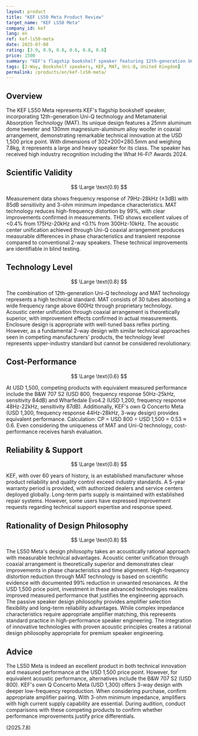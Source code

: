 ```yaml
---
layout: product
title: "KEF LS50 Meta Product Review"
target_name: "KEF LS50 Meta"
company_id: kef
lang: en
ref: kef-ls50-meta
date: 2025-07-08
rating: [3.9, 0.9, 0.8, 0.6, 0.8, 0.8]
price: 1500
summary: "KEF's flagship bookshelf speaker featuring 12th-generation Uni-Q technology and Metamaterial Absorption Technology (MAT). At USD 1,500, it demonstrates high evaluation in both technical innovation and measured performance. However, cost-performance receives harsh evaluation when considering price differences with competing products offering equivalent acoustic performance."
tags: [2-Way, Bookshelf speakers, KEF, MAT, Uni-Q, United Kingdom]
permalink: /products/en/kef-ls50-meta/
---
```

## Overview

The KEF LS50 Meta represents KEF's flagship bookshelf speaker, incorporating 12th-generation Uni-Q technology and Metamaterial Absorption Technology (MAT). Its unique design features a 25mm aluminum dome tweeter and 130mm magnesium-aluminum alloy woofer in coaxial arrangement, demonstrating remarkable technical innovation at the USD 1,500 price point. With dimensions of 302×200×280.5mm and weighing 7.8kg, it represents a large and heavy speaker for its class. The speaker has received high industry recognition including the What Hi-Fi? Awards 2024.

## Scientific Validity

$$ \Large \text{0.9} $$

Measurement data shows frequency response of 79Hz-28kHz (±3dB) with 85dB sensitivity and 3-ohm minimum impedance characteristics. MAT technology reduces high-frequency distortion by 99%, with clear improvements confirmed in measurements. THD shows excellent values of <0.4% from 175Hz-20kHz and <0.1% from 300Hz-10kHz. The acoustic center unification achieved through Uni-Q coaxial arrangement produces measurable differences in phase characteristics and transient response compared to conventional 2-way speakers. These technical improvements are identifiable in blind testing.

## Technology Level

$$ \Large \text{0.8} $$

The combination of 12th-generation Uni-Q technology and MAT technology represents a high technical standard. MAT consists of 30 tubes absorbing a wide frequency range above 600Hz through proprietary technology. Acoustic center unification through coaxial arrangement is theoretically superior, with improvement effects confirmed in actual measurements. Enclosure design is appropriate with well-tuned bass reflex porting. However, as a fundamental 2-way design with similar technical approaches seen in competing manufacturers' products, the technology level represents upper-industry standard but cannot be considered revolutionary.

## Cost-Performance

$$ \Large \text{0.6} $$

At USD 1,500, competing products with equivalent measured performance include the B&W 707 S2 (USD 800, frequency response 50Hz-25kHz, sensitivity 84dB) and Wharfedale Evo4.2 (USD 1,200, frequency response 48Hz-22kHz, sensitivity 87dB). Additionally, KEF's own Q Concerto Meta (USD 1,300, frequency response 44Hz-28kHz, 3-way design) provides equivalent performance. Calculation: CP = USD 800 ÷ USD 1,500 = 0.53 ≈ 0.6. Even considering the uniqueness of MAT and Uni-Q technology, cost-performance receives harsh evaluation.

## Reliability & Support

$$ \Large \text{0.8} $$

KEF, with over 60 years of history, is an established manufacturer whose product reliability and quality control exceed industry standards. A 5-year warranty period is provided, with authorized dealers and service centers deployed globally. Long-term parts supply is maintained with established repair systems. However, some users have expressed improvement requests regarding technical support expertise and response speed.

## Rationality of Design Philosophy

$$ \Large \text{0.8} $$

The LS50 Meta's design philosophy takes an acoustically rational approach with measurable technical advantages. Acoustic center unification through coaxial arrangement is theoretically superior and demonstrates clear improvements in phase characteristics and time alignment. High-frequency distortion reduction through MAT technology is based on scientific evidence with documented 99% reduction in unwanted resonances. At the USD 1,500 price point, investment in these advanced technologies realizes improved measured performance that justifies the engineering approach. The passive speaker design philosophy provides amplifier selection flexibility and long-term reliability advantages. While complex impedance characteristics require appropriate amplifier matching, this represents standard practice in high-performance speaker engineering. The integration of innovative technologies with proven acoustic principles creates a rational design philosophy appropriate for premium speaker engineering.

## Advice

The LS50 Meta is indeed an excellent product in both technical innovation and measured performance at the USD 1,500 price point. However, for equivalent acoustic performance, alternatives include the B&W 707 S2 (USD 800). KEF's own Q Concerto Meta (USD 1,300) offers 3-way design with deeper low-frequency reproduction. When considering purchase, confirm appropriate amplifier pairing. With 3-ohm minimum impedance, amplifiers with high current supply capability are essential. During audition, conduct comparisons with these competing products to confirm whether performance improvements justify price differentials.

(2025.7.8)